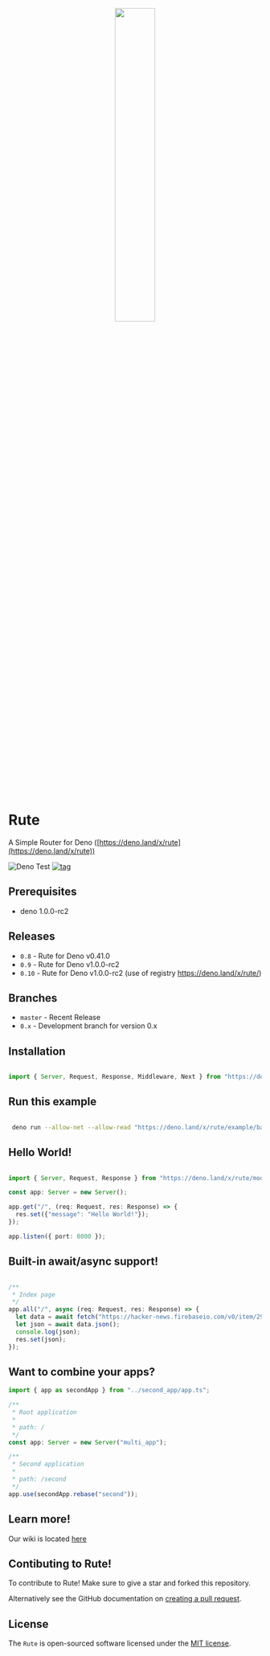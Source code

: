 <p align="center">
<image src="https://raw.githubusercontent.com/jabernardo/rute/master/assets/rute.png" width="40%" height="40%" />
</p>

# Rute
A Simple Router for Deno
([https://deno.land/x/rute](https://deno.land/x/rute))

![Deno Test](https://github.com/jabernardo/rute/workflows/Deno%20Test/badge.svg)
[![tag](https://img.shields.io/badge/deno-v1.0.0rc2-green.svg)](https://github.com/denoland/deno)

## Prerequisites

- deno 1.0.0-rc2

## Releases

- `0.8` - Rute for Deno v0.41.0
- `0.9` - Rute for Deno v1.0.0-rc2
- `0.10` - Rute for Deno v1.0.0-rc2 (use of registry https://deno.land/x/rute/)

## Branches

- `master` - Recent Release
- `0.x` - Development branch for version 0.x

## Installation

```ts

import { Server, Request, Response, Middleware, Next } from "https://deno.land/x/rute/mod.ts";

```

## Run this example

```sh

 deno run --allow-net --allow-read "https://deno.land/x/rute/example/basic/app.ts"

```

## Hello World!

```ts

import { Server, Request, Response } from "https://deno.land/x/rute/mod.ts";

const app: Server = new Server();

app.get("/", (req: Request, res: Response) => {
  res.set({"message": "Hello World!"});
});

app.listen({ port: 8000 });

```

## Built-in await/async support!

```ts

/**
 * Index page
 */
app.all("/", async (req: Request, res: Response) => {
  let data = await fetch("https://hacker-news.firebaseio.com/v0/item/2921983.json?print=pretty");
  let json = await data.json();
  console.log(json);
  res.set(json);
});


```

## Want to combine your apps?

```ts
import { app as secondApp } from "../second_app/app.ts";

/**
 * Root application
 *
 * path: /
 */
const app: Server = new Server("multi_app");

/**
 * Second application
 *
 * path: /second
 */
app.use(secondApp.rebase("second"));
```

## Learn more!
Our wiki is located [here](https://github.com/jabernardo/rute/wiki)

## Contibuting to Rute!
To contribute to Rute! Make sure to give a star and forked this repository.

Alternatively see the GitHub documentation on [creating a pull request](https://help.github.com/en/github/collaborating-with-issues-and-pull-requests/creating-a-pull-request).

## License
The `Rute` is open-sourced software licensed under the [MIT license](http://opensource.org/licenses/MIT).

